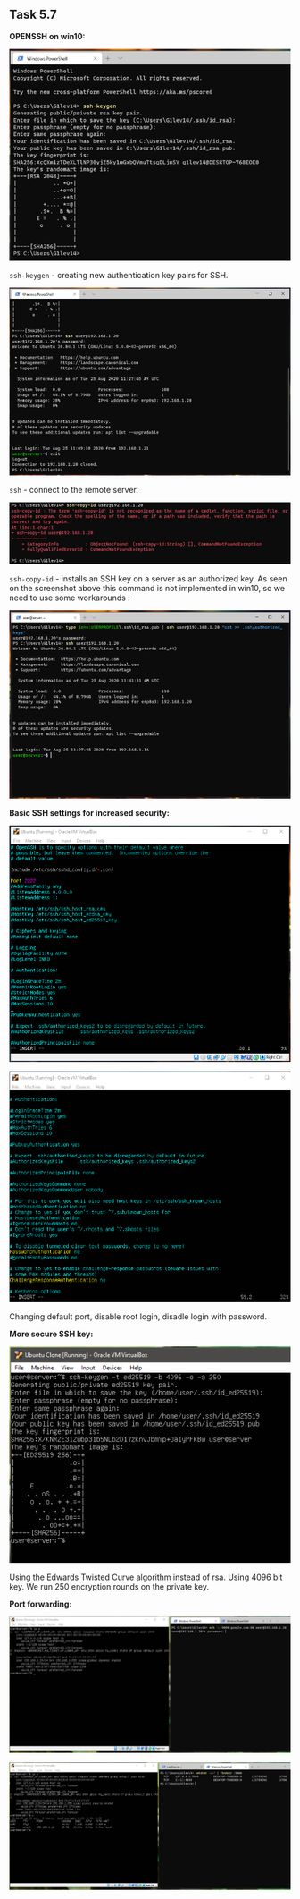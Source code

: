 ## Task 5.7

**OPENSSH on win10:**

![kg](./screens/kg.png)

`ssh-keygen` - creating new authentication key pairs for SSH.


![sshconnect](./screens/sshconnect.png)

`ssh` - connect to the remote server.


![copyid](./screens/copyid.png)

`ssh-copy-id` - installs an SSH key on a server as an authorized key.
As seen on the screenshot above this command is not implemented in win10, so we need to use some workarounds :


![copyidmanual](./screens/copyidmanual.png)


**Basic SSH settings for increased security:**

![addsec](./screens/addsec.png)


![addsec2](./screens/addsec2.png)

Changing default port, disable root login, disadle login with password.


**More secure SSH key:**

![secured](./screens/secured.png)

Using the Edwards Twisted Curve algorithm instead of rsa. Using 4096 bit key. We run 250 encryption rounds on the private key.


**Port forwarding:**

![pff](./screens/pff.png)


![pff1](./screens/pff1.png)
